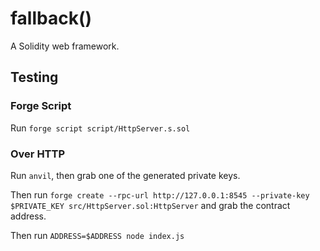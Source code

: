 # fallback()

A Solidity web framework.

## Testing

### Forge Script

Run `forge script script/HttpServer.s.sol`

### Over HTTP

Run `anvil`, then grab one of the generated private keys.

Then run `forge create --rpc-url http://127.0.0.1:8545 --private-key $PRIVATE_KEY src/HttpServer.sol:HttpServer` and grab the contract address.

Then run `ADDRESS=$ADDRESS node index.js`
